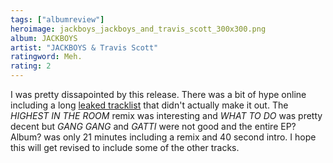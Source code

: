 ```yaml
---
tags: ["albumreview"]
heroimage: jackboys_jackboys_and_travis_scott_300x300.png
album: JACKBOYS
artist: "JACKBOYS & Travis Scott"
ratingword: Meh.
rating: 2
---
```


I was pretty dissapointed by this release. There was a bit of hype online
including a long
[leaked tracklist](https://www.reddit.com/r/travisscott/comments/eg28sy/leaked_tracklist/)
that didn't actually make it out. The _HIGHEST IN THE ROOM_ remix was
interesting and _WHAT TO DO_ was pretty decent but _GANG GANG_ and _GATTI_ were
not good and the entire EP? Album? was only 21 minutes including a remix and 40
second intro. I hope this will get revised to include some of the other tracks.
